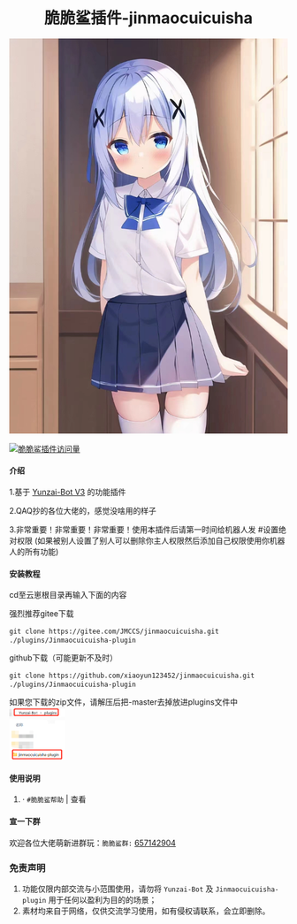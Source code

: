 </div>
<div align="center">

# 脆脆鲨插件-jinmaocuicuisha

</div>


<p align="center">
<img width = "600" src="Resources/肾虚的脆脆鲨/可爱.png">
</p>

[![脆脆鲨插件访问量](https://profile-counter.glitch.me/jinmaocuicuisha/count.svg)](https://gitee.com/JMCCS/jinmaocuicuisha.git)

#### 介绍

1.基于 [Yunzai-Bot V3](https://github.com/Le-niao/Yunzai-Bot) 的功能插件

2.QAQ抄的各位大佬的，感觉没啥用的样子

3.非常重要！非常重要！非常重要！使用本插件后请第一时间给机器人发 #设置绝对权限 (如果被别人设置了别人可以删除你主人权限然后添加自己权限使用你机器人的所有功能)

#### 安装教程

cd至云崽根目录再输入下面的内容

强烈推荐gitee下载
```
git clone https://gitee.com/JMCCS/jinmaocuicuisha.git ./plugins/Jinmaocuicuisha-plugin
```
github下载（可能更新不及时）
```
git clone https://github.com/xiaoyun123452/jinmaocuicuisha.git ./plugins/Jinmaocuicuisha-plugin
```
如果您下载的zip文件，请解压后把-master去掉放进plugins文件中
<br>
    <img src="Resources/肾虚的脆脆鲨/ljjc.png" width="20%">
#### 使用说明

1. · `#脆脆鲨帮助` | 查看

#### 宣一下群
欢迎各位大佬萌新进群玩：`脆脆鲨群:` [657142904](https://jq.qq.com/?_wv=1027&k=PrOc8Qp4)


### 免责声明

1. 功能仅限内部交流与小范围使用，请勿将 `Yunzai-Bot` 及 `Jinmaocuicuisha-plugin` 用于任何以盈利为目的的场景；
2. 素材均来自于网络，仅供交流学习使用，如有侵权请联系，会立即删除。